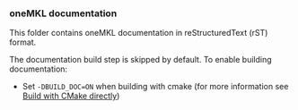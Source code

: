 ### oneMKL documentation

This folder contains oneMKL documentation in reStructuredText (rST) format.

The documentation build step is skipped by default.
To enable building documentation:

- Set `-DBUILD_DOC=ON` when building with cmake (for more information see [Build with CMake directly](../README.md#building-with-cmake))
